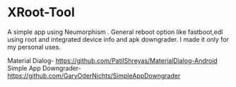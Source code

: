 # XRoot-Tool

A simple app using Neumorphism . General reboot option like fastboot,edl using root and integrated device info and apk downgrader. I made it only for my personal uses.

Material Dialog- https://github.com/PatilShreyas/MaterialDialog-Android
Simple App Downgrader- https://github.com/GaryOderNichts/SimpleAppDowngrader
